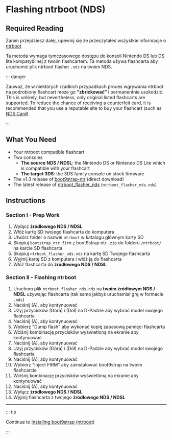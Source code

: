 # Flashing ntrboot (NDS)

## Required Reading

Zanim przejdziesz dalej, upewnij się że przeczytałeś wszystkie informacje o [ntrboot](ntrboot)

Ta metoda wymaga tymczasowego dostępu do konsoli Nintendo DS lub DS lite kompatybilnej z twoim flashcartem. Ta metoda używa flashcarta aby uruchomić plik ntrboot flasher `.nds` na twoim NDS.

::: danger

Zauważ, że w niektórych rzadkich przypadkach proces wgrywania ntrboot na podrobiony flashcart może go **"zbrickować"** i permanentnie uszkodzić. This is unlikely, but nevertheless, only original listed flashcarts are supported. To reduce the chance of receiving a counterfeit card, it is recommended that you use a reputable site to buy your flashcart (such as [NDS Card](https://www.nds-card.com/)).

:::

## What You Need

- Your ntrboot compatible flashcart
- Two consoles
    - **The source NDS / NDSL**: the Nintendo DS or Nintendo DS Lite which is compatible with your flashcart
    - **The target 3DS**: the 3DS family console on stock firmware
- The v1.3 release of [boot9strap-ntr](https://github.com/SciresM/boot9strap/releases/download/1.3/boot9strap-1.3-ntr.zip) (direct download)
- The latest release of [ntrboot_flasher_nds](https://github.com/jason0597/ntrboot_flasher_nds/releases/latest) (`ntrboot_flasher_nds.nds`)

## Instructions

### Section I - Prep Work

1. Wyłącz **źródłowego NDS / NDSL**
2. Włóż kartę SD twojego flashcarta do komputera
3. Utwórz folder o nazwie `ntrboot` w katalogu głównym karty SD
4. Skopiuj `bootstrap_ntr.firm` z boot9strap ntr `.zip` do folderu `/ntrboot/` na karcie SD flashcarta
5. Skopiuj `ntrboot_flasher_nds.nds` na kartę SD Twojego flashcarta
6. Wyjmij kartę SD z komputera i włóż ją do flashcarta
7. Włóż flashcarta do **źródłowego NDS / NDSL**

### Section II - Flashing ntrboot

1. Uruchom plik `ntrboot_flasher_nds.nds` na **twoim źródłowym NDS / NDSL** używając flashcarta (tak samo jakbyś uruchamiał grę w formacie `.nds`)
2. Naciśnij (A), aby kontynuować
3. Użyj przycisków (Góra) i (Dół) na D-Padzie aby wybrać model swojego flashcarta
4. Naciśnij (A), aby kontynuować
5. Wybierz "Dump flash" aby wykonać kopię zapasową pamięci flashcarta
6. Wciśnij kombinację przycisków wyświetloną na ekranie aby kontynuować
7. Naciśnij (A), aby kontynuować
8. Użyj przycisków (Góra) i (Dół) na D-Padzie aby wybrać model swojego flashcarta
9. Naciśnij (A), aby kontynuować
10. Wybierz "Inject FIRM" aby zainstalować boot9strap na twoim flashcarcie
11. Wciśnij kombinację przycisków wyświetloną na ekranie aby kontynuować
12. Naciśnij (A), aby kontynuować
13. Wyłącz **źródłowego NDS / NDSL**
14. Wyjmij flashcarta z twojego **źródłowego NDS / NDSL**

___

::: tip

Continue to [Installing boot9strap (ntrboot)](installing-boot9strap-\(ntrboot\))

:::
